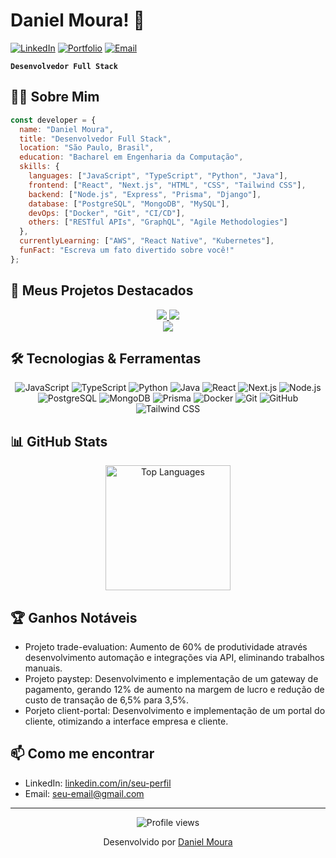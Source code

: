 <div align="left">
  
  # Daniel Moura! 👋

  [![LinkedIn](https://img.shields.io/badge/LinkedIn-0077B5?style=for-the-badge&logo=linkedin&logoColor=white)](https://www.linkedin.com/in/seu-perfil/)
  [![Portfolio](https://img.shields.io/badge/Portfolio-FF5722?style=for-the-badge&logo=todoist&logoColor=white)](https://seu-portfolio.com)
  [![Email](https://img.shields.io/badge/Email-D14836?style=for-the-badge&logo=gmail&logoColor=white)](mailto:seu-email@gmail.com)
  
  **`Desenvolvedor Full Stack`**
</div>

## 👨‍💻 Sobre Mim

```javascript
const developer = {
  name: "Daniel Moura",
  title: "Desenvolvedor Full Stack",
  location: "São Paulo, Brasil",
  education: "Bacharel em Engenharia da Computação",
  skills: {
    languages: ["JavaScript", "TypeScript", "Python", "Java"],
    frontend: ["React", "Next.js", "HTML", "CSS", "Tailwind CSS"],
    backend: ["Node.js", "Express", "Prisma", "Django"],
    database: ["PostgreSQL", "MongoDB", "MySQL"],
    devOps: ["Docker", "Git", "CI/CD"],
    others: ["RESTful APIs", "GraphQL", "Agile Methodologies"]
  },
  currentlyLearning: ["AWS", "React Native", "Kubernetes"],
  funFact: "Escreva um fato divertido sobre você!"
};
```

## 🚀 Meus Projetos Destacados

<div align="center">
  <a href="https://github.com/danielmoura99/client-portal">
    <img src="https://github-readme-stats.vercel.app/api/pin/?username=danielmoura99&repo=client-portal&theme=react&bg_color=0D1117&border_color=61dafb&hide_border=true" />
  </a>
  <a href="https://github.com/danielmoura99/trader-evaluation">
    <img src="https://github-readme-stats.vercel.app/api/pin/?username=danielmoura99&repo=trader-evaluation&theme=react&bg_color=0D1117&border_color=61dafb&hide_border=true" />
  </a>
</div>

<div align="center">
  <a href="https://github.com/danielmoura99/book-fair">
    <img src="https://github-readme-stats.vercel.app/api/pin/?username=danielmoura99&repo=book-fair&theme=react&bg_color=0D1117&border_color=61dafb&hide_border=true" />
  </a>
</div>

## 🛠️ Tecnologias & Ferramentas

<div align="center">
  
  ![JavaScript](https://img.shields.io/badge/JavaScript-F7DF1E?style=for-the-badge&logo=javascript&logoColor=black)
  ![TypeScript](https://img.shields.io/badge/TypeScript-3178C6?style=for-the-badge&logo=typescript&logoColor=white)
  ![Python](https://img.shields.io/badge/Python-3776AB?style=for-the-badge&logo=python&logoColor=white)
  ![Java](https://img.shields.io/badge/Java-ED8B00?style=for-the-badge&logo=java&logoColor=white)
  ![React](https://img.shields.io/badge/React-61DAFB?style=for-the-badge&logo=react&logoColor=black)
  ![Next.js](https://img.shields.io/badge/Next.js-000000?style=for-the-badge&logo=next.js&logoColor=white)
  ![Node.js](https://img.shields.io/badge/Node.js-339933?style=for-the-badge&logo=node.js&logoColor=white)
  ![PostgreSQL](https://img.shields.io/badge/PostgreSQL-4169E1?style=for-the-badge&logo=postgresql&logoColor=white)
  ![MongoDB](https://img.shields.io/badge/MongoDB-47A248?style=for-the-badge&logo=mongodb&logoColor=white)
  ![Prisma](https://img.shields.io/badge/Prisma-2D3748?style=for-the-badge&logo=prisma&logoColor=white)
  ![Docker](https://img.shields.io/badge/Docker-2496ED?style=for-the-badge&logo=docker&logoColor=white)
  ![Git](https://img.shields.io/badge/Git-F05032?style=for-the-badge&logo=git&logoColor=white)
  ![GitHub](https://img.shields.io/badge/GitHub-181717?style=for-the-badge&logo=github&logoColor=white)
  ![Tailwind CSS](https://img.shields.io/badge/Tailwind_CSS-06B6D4?style=for-the-badge&logo=tailwind-css&logoColor=white)
</div>

## 📊 GitHub Stats

<div align="center">
  <img src="https://github-readme-stats.vercel.app/api/top-langs/?username=danielmoura99&langs_count=8&count_private=false&layout=compact&theme=react&hide_border=true&bg_color=0D1117" alt="Top Languages" height="200" />
</div>

## 🏆 Ganhos Notáveis

- Projeto trade-evaluation: Aumento de 60% de produtividade através desenvolvimento automação e integrações via API, eliminando trabalhos manuais.
- Projeto paystep: Desenvolvimento e implementação de um gateway de pagamento, gerando 12% de aumento na margem de lucro e redução de custo de transação de 6,5% para 3,5%.
- Porjeto client-portal: Desenvolvimento e implementação de um portal do cliente, otimizando a interface empresa e cliente. 

## 📫 Como me encontrar

- LinkedIn: [linkedin.com/in/seu-perfil]([https://www.linkedin.com/in/seu-perfil/](https://www.linkedin.com/in/daniel-moura-334609128/))
- Email: [seu-email@gmail.com](mailto:dsmouraa@icloud.com)

---

<div align="center">
  <img src="https://komarev.com/ghpvc/?username=danielmoura99&label=Profile%20views&color=0e75b6&style=flat" alt="Profile views" />
  
  <p>Desenvolvido por <a href="https://github.com/danielmoura99">Daniel Moura</a></p>
</div>
